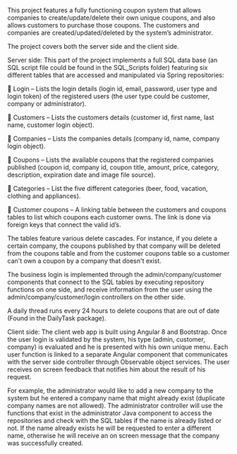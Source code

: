 This project features a fully functioning coupon system that allows companies to create/update/delete their own unique coupons, 
and also allows customers to purchase those coupons. The customers and companies are created/updated/deleted by the system’s 
administrator.

The project covers both the server side and the client side. 

Server side: This part of the project implements a full SQL data base (an SQL script file could be found in the SQL_Scripts folder)
featuring six different tables that are accessed and manipulated via Spring repositories: 

	Login – Lists the login details (login id, email, password, user type and login token) of the registered users (the user type could 
be customer, company or administrator). 

	Customers – Lists the customers details (customer id, first name, last name, customer login object).

	Companies – Lists the companies details (company id, name, company login object).

	Coupons – Lists the available coupons that the registered companies published (coupon id, company id, coupon title, 
amount, price, category, description, expiration date and image file source).

	Categories – List the five different categories (beer, food, vacation, clothing and appliances).

	Customer coupons – A linking table between the customers and coupons tables to list which coupons each customer owns. 
The link is done via foreign keys that connect the valid id’s.

The tables feature various delete cascades. For instance, if you delete a certain company, the coupons published by that 
company will be deleted from the coupons table and from the customer coupons table so a customer can't own a coupon by a 
company that doesn't exist.

The business login is implemented through the admin/company/customer components that connect to the SQL tables by executing 
repository functions on one side, and receive information from the user using the admin/company/customer/login controllers 
on the other side. 

A daily thread runs every 24 hours to delete coupons that are out of date (Found in the DailyTask package). 

Client side: The client web app is built using Angular 8 and Bootstrap. Once the user login is validated by the system, 
his type (admin, customer, company) is evaluated and he is presented with his own unique menu. Each user function is linked 
to a separate Angular component that communicates with the server side controller through Observable object services. 
The user receives on screen feedback that notifies him about the result of his request. 

For example, the administrator would like to add a new company to the system but he entered a company name that might already exist 
(duplicate company names are not allowed). The administrator controller will use the functions that exist in the administrator 
Java component to access the repositories and check with the SQL tables if the name is already listed or not. If the name already 
exists he will be requested to enter a different name, otherwise he will receive an on screen message that the company was 
successfully created.       
